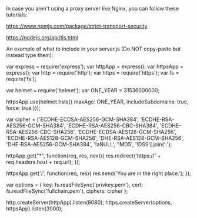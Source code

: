 In case you aren't using a proxy server like Nginx, you can follow these tutorials:

https://www.npmjs.com/package/strict-transport-security

https://nodejs.org/api/tls.html

An example of what to include in your server.js (Do NOT copy-paste but instead type them):

var express = require('express');
var httpApp = express();
var httpsApp = express();
var http = require('http');
var https = require('https');
var fs = require('fs');

var helmet = require('helmet');
var ONE_YEAR = 31536000000;

httpsApp.use(helmet.hsts({
maxAge: ONE_YEAR,
includeSubdomains: true,
force: true
}));

var cipher = ['ECDHE-ECDSA-AES256-GCM-SHA384',
'ECDHE-RSA-AES256-GCM-SHA384',
'ECDHE-RSA-AES256-CBC-SHA384',
'ECDHE-RSA-AES256-CBC-SHA256',
'ECDHE-ECDSA-AES128-GCM-SHA256',
'ECDHE-RSA-AES128-GCM-SHA256',
'DHE-RSA-AES128-GCM-SHA256',
'DHE-RSA-AES256-GCM-SHA384',
'!aNULL',
'!MD5',
'!DSS'].join(':');

httpApp.get("*", function(req, res, next){
res.redirect('https://' + req.headers.host + req.url);
});

httpsApp.get('/', function(req, res){
res.send('You are in the right place.');
});

var options = {
key: fs.readFileSync('privkey.pem'),
cert: fs.readFileSync('fullchain.pem'),
ciphers: cipher
};

http.createServer(httpApp).listen(8080);
https.createServer(options, httpsApp).listen(3000);
